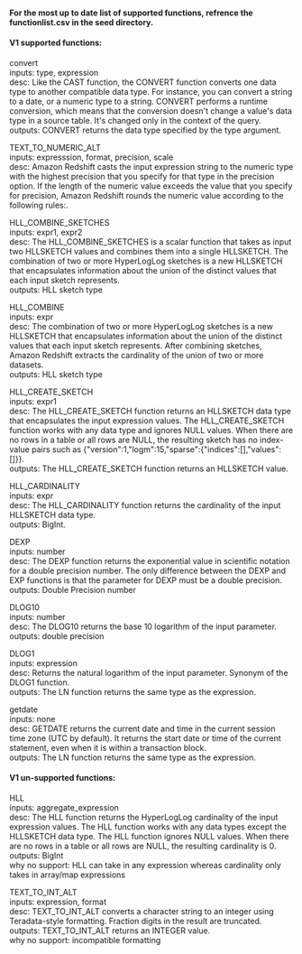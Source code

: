 #### For the most up to date list of supported functions, refrence the functionlist.csv in the seed directory.

#### V1 supported functions: 

convert <br>
inputs: type, expression <br>
desc: Like the CAST function, the CONVERT function converts one data type to another compatible data type. For instance, you can convert a string to a date, or a numeric type to a string. CONVERT performs a runtime conversion, which means that the conversion doesn't change a value's data type in a source table. It's changed only in the context of the query. <br>
outputs: CONVERT returns the data type specified by the type argument. <br>

TEXT_TO_NUMERIC_ALT <br>
inputs: expresssion, format, precision, scale <br>
desc: Amazon Redshift casts the input expression string to the numeric type with the highest precision that you specify for that type in the precision option. If the length of the numeric value exceeds the value that you specify for precision, Amazon Redshift rounds the numeric value according to the following rules:. <br>

HLL_COMBINE_SKETCHES <br>
inputs: expr1, expr2 <br>
desc: The HLL_COMBINE_SKETCHES is a scalar function that takes as input two HLLSKETCH values and combines them into a single HLLSKETCH.
The combination of two or more HyperLogLog sketches is a new HLLSKETCH that encapsulates information about the union of the distinct values that each input sketch represents. <br>
outputs: HLL sketch type <br>

HLL_COMBINE <br>
inputs: expr <br>
desc: The combination of two or more HyperLogLog sketches is a new HLLSKETCH that encapsulates information about the union of the distinct values that each input sketch represents. After combining sketches, Amazon Redshift extracts the cardinality of the union of two or more datasets. <br>
outputs: HLL sketch type <br>

HLL_CREATE_SKETCH <br>
inputs: expr1 <br>
desc: The HLL_CREATE_SKETCH function returns an HLLSKETCH data type that encapsulates the input expression values. The HLL_CREATE_SKETCH function works with any data type and ignores NULL values. When there are no rows in a table or all rows are NULL, the resulting sketch has no index-value pairs such as {"version":1,"logm":15,"sparse":{"indices":[],"values":[]}}. <br>
outputs: The HLL_CREATE_SKETCH function returns an HLLSKETCH value. <br>

HLL_CARDINALITY <br>
inputs: expr <br>
desc: The HLL_CARDINALITY function returns the cardinality of the input HLLSKETCH data type. <br>
outputs: BigInt. <br>

DEXP <br>
inputs: number <br>
desc: The DEXP function returns the exponential value in scientific notation for a double precision number. The only difference between the DEXP and EXP functions is that the parameter for DEXP must be a double precision. <br>
outputs: Double Precision number <br>

DLOG10 <br>
inputs: number <br>
desc: The DLOG10 returns the base 10 logarithm of the input parameter. <br>
outputs: double precision <br>

DLOG1 <br>
inputs: expression <br>
desc: Returns the natural logarithm of the input parameter. Synonym of the DLOG1 function. <br>
outputs: The LN function returns the same type as the expression. <br>

getdate <br>
inputs: none <br>
desc: GETDATE returns the current date and time in the current session time zone (UTC by default). It returns the start date or time of the current statement, even when it is within a transaction block. <br>
outputs: The LN function returns the same type as the expression.

#### V1 un-supported functions: 

HLL <br>
inputs: aggregate_expression <br>
desc: The HLL function returns the HyperLogLog cardinality of the input expression values. The HLL function works with any data types except the HLLSKETCH data type. The HLL function ignores NULL values. When there are no rows in a table or all rows are NULL, the resulting cardinality is 0. <br>
outputs: BigInt <br>
why no support: HLL can take in any expression whereas cardinality only takes in array/map expressions

TEXT_TO_INT_ALT <br>
inputs: expression, format <br>
desc: TEXT_TO_INT_ALT converts a character string to an integer using Teradata-style formatting. Fraction digits in the result are truncated. <br>
outputs: TEXT_TO_INT_ALT returns an INTEGER value. <br>
why no support: incompatible formatting

